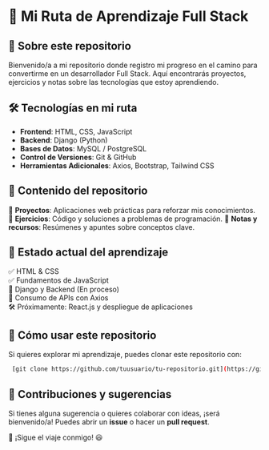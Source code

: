# 🚀 Mi Ruta de Aprendizaje Full Stack

## 🌟 Sobre este repositorio
Bienvenido/a a mi repositorio donde registro mi progreso en el camino para convertirme en un desarrollador Full Stack. Aquí encontrarás proyectos, ejercicios y notas sobre las tecnologías que estoy aprendiendo.

## 🛠️ Tecnologías en mi ruta
- **Frontend**: HTML, CSS, JavaScript
- **Backend**: Django (Python)
- **Bases de Datos**: MySQL / PostgreSQL
- **Control de Versiones**: Git & GitHub
- **Herramientas Adicionales**: Axios, Bootstrap, Tailwind CSS

## 📂 Contenido del repositorio
📌 **Proyectos**: Aplicaciones web prácticas para reforzar mis conocimientos.
📌 **Ejercicios**: Código y soluciones a problemas de programación.
📌 **Notas y recursos**: Resúmenes y apuntes sobre conceptos clave.

## 🚧 Estado actual del aprendizaje
✅ HTML & CSS <br>
✅ Fundamentos de JavaScript <br>
🔄 Django y Backend (En proceso) <br>
🔄 Consumo de APIs con Axios <br>
🛠️ Próximamente: React.js y despliegue de aplicaciones <br>

## 📌 Cómo usar este repositorio
Si quieres explorar mi aprendizaje, puedes clonar este repositorio con:
```sh
 [git clone https://github.com/tuusuario/tu-repositorio.git](https://github.com/jisosabz/ruta-full-stack.git)
```

## 🤝 Contribuciones y sugerencias
Si tienes alguna sugerencia o quieres colaborar con ideas, ¡será bienvenido/a! Puedes abrir un **issue** o hacer un **pull request**.

🚀 ¡Sigue el viaje conmigo! 😃
